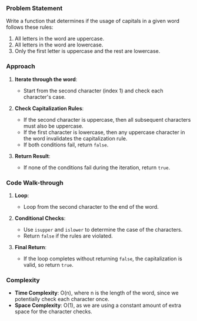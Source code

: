 ### Problem Statement
Write a function that determines if the usage of capitals in a given word follows these rules:
1. All letters in the word are uppercase.
2. All letters in the word are lowercase.
3. Only the first letter is uppercase and the rest are lowercase.

### Approach
1. **Iterate through the word**:
   - Start from the second character (index 1) and check each character's case.
   
2. **Check Capitalization Rules**:
   - If the second character is uppercase, then all subsequent characters must also be uppercase.
   - If the first character is lowercase, then any uppercase character in the word invalidates the capitalization rule.
   - If both conditions fail, return `false`.

3. **Return Result**:
   - If none of the conditions fail during the iteration, return `true`.

### Code Walk-through
1. **Loop**:
   - Loop from the second character to the end of the word.
   
2. **Conditional Checks**:
   - Use `isupper` and `islower` to determine the case of the characters.
   - Return `false` if the rules are violated.
   
3. **Final Return**:
   - If the loop completes without returning `false`, the capitalization is valid, so return `true`.

### Complexity
- **Time Complexity**: O(n), where n is the length of the word, since we potentially check each character once.
- **Space Complexity**: O(1), as we are using a constant amount of extra space for the character checks.
